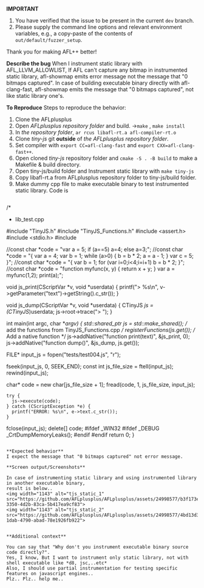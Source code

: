 **IMPORTANT**
1. You have verified that the issue to be present in the current `dev` branch.
2. Please supply the command line options and relevant environment variables,
   e.g., a copy-paste of the contents of `out/default/fuzzer_setup`.

Thank you for making AFL++ better!

**Describe the bug**
When I instrument static library with AFL_LLVM_ALLOWLIST, 
If AFL can't capture any bitmap in instrumented static library, afl-showmap emits error message not the message that "0 bitmaps captured". 
In case of building executable binary directly with afl-clang-fast, afl-showmap emits the message that "0 bitmaps captured", not like static library one's.

**To Reproduce**
Steps to reproduce the behavior:
1. Clone the AFLplusplus
2. Open *AFLplusplus repository folder* and build. ->`make` , `make install`
3. In *the repository folder*, `ar rcus libafl-rt.a afl-compiler-rt.o`
4. Clone *tiny-js* git **outside** of *the AFLplusplus repository folder*.
5. Set compiler with `export CC=afl-clang-fast` and `export CXX=afl-clang-fast++`.
6. Open cloned *tiny-js* repository folder and `cmake -S . -B build` to make a Makefile & build directory.
7. Open tiny-js/build folder and Instrument static library with `make tiny-js`
8. Copy libafl-rt.a from AFLplusplus repository folder to tiny-js/build folder.
9. Make dummy cpp file to make executable binary to test instrumented static library.
Code is
    ```C++
/*
 * lib_test.cpp

#include "TinyJS.h"
#include "TinyJS_Functions.h"
#include <assert.h>
#include <stdio.h>
#include <memory>

//const char *code = "var a = 5; if (a==5) a=4; else a=3;";
//const char *code = "{ var a = 4; var b = 1; while (a>0) { b = b * 2; a = a - 1; } var c = 5; }";
//const char *code = "{ var b = 1; for (var i=0;i<4;i=i+1) b = b * 2; }";
//const char *code = "function myfunc(x, y) { return x + y; } var a = myfunc(1,2); print(a);";

void js_print(CScriptVar *v, void *userdata) {
    printf("> %s\n", v->getParameter("text")->getString().c_str());
}

void js_dump(CScriptVar *v, void *userdata) {
    CTinyJS *js = (CTinyJS*)userdata;
    js->root->trace(">  ");
}


int main(int argc, char **argv)
{
  std::shared_ptr<CTinyJS> js = std::make_shared<CTinyJS>();
  /* add the functions from TinyJS_Functions.cpp */
  registerFunctions(js.get());
  /* Add a native function */
  js->addNative("function print(text)", &js_print, 0);
  js->addNative("function dump()", &js_dump, js.get());

  FILE* input_js = fopen("tests/test004.js", "r");
  
  fseek(input_js, 0, SEEK_END);
  const int js_file_size = ftell(input_js);
  rewind(input_js);

  char* code = new char[js_file_size + 1];
  fread(code, 1, js_file_size, input_js);
  
    try {
      js->execute(code);
    } catch (CScriptException *e) {
      printf("ERROR: %s\n", e->text.c_str());
    }
  fclose(input_js);
  delete[] code;
#ifdef _WIN32
#ifdef _DEBUG
  _CrtDumpMemoryLeaks();
#endif
#endif
  return 0;
}
```

**Expected behavior**
I expect the message that "0 bitmaps captured" not error message.

**Screen output/Screenshots**

In case of instrumenting static library and using instrumented library in another executable binary,
result is below..
<img width="1143" alt="tjs_static_1" src="https://github.com/AFLplusplus/AFLplusplus/assets/24998577/b3f173ec-3350-4d2b-83ca-5b417ea9cf83">
<img width="1143" alt="tjs_static_2" src="https://github.com/AFLplusplus/AFLplusplus/assets/24998577/4bd13d36-1dab-4790-abad-78e1926fb922">


**Additional context**

You can say that "Why don't you instrument executable binary source code directly?".
Yes, I know, But I want to instrument only static library, not with shell executable like *d8, jsc,..etc*
Also, I should use partial instrumentation for testing specific features on javascript engines..
Plz.. Plz.. help me..
